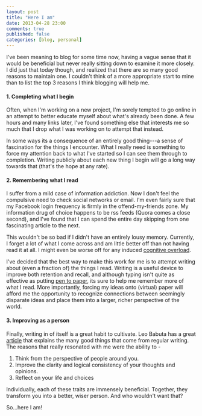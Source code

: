 ```yaml
---
layout: post
title: "Here I am"
date: 2013-04-28 23:00
comments: true
published: false
categories: [blog, personal]
---
```


I've been meaning to blog for some time now, having a vague sense that
it would be beneficial but never really sitting down to examine it
more closely. I did just that today though, and realized that there
are so many good reasons to maintain one. I couldn't think of a
more appropriate start to mine than to list the top 3 reasons I
think blogging will help me.

#### 1. Completing what I begin

Often, when I'm working on a new project, I'm sorely tempted to go
online in an attempt to better educate myself about what's already
been done. A few hours and many links later, I've found something else
that interests me so much that I drop what I was working on to attempt
that instead.

In some ways its a consequence of an entirely good thing---a sense of
fascination for the things I encounter. What I really need is
something to force my attention back to what I've started so I can see
them through to completion. Writing publicly about each new thing I
begin will go a long way towards that (that's the hope at any rate).


#### 2. Remembering what I read

I suffer from a mild case of information addiction. Now I don't
feel the compulsive need to check social networks or email. I'm even
fairly sure that my Facebook login frequency is firmly in the
offend-my-friends zone. My information drug of choice happens to be
rss feeds (Quora comes a close second), and I've found that I can spend
the entire day skipping from one fascinating article to the next.

This wouldn't be so bad if I didn't have an entirely lousy memory.
Currently, I forget a lot of what I come across and am little better
off than not having read it at all. I might even be worse off for any
induced
[cognitive overload](http://psychcentral.com/blog/archives/2013/01/21/overcoming-information-overload/).

I've decided that the best way to make this work for me is to attempt
writing about (even a fraction of) the things I read. Writing is a
useful device to improve both retention and recall, and although
typing isn't quite as effective as putting
[pen to paper](http://online.wsj.com/article/SB10001424052748704631504575531932754922518.html),
its sure to help me remember more of what I read. More importantly,
forcing my ideas onto (virtual) paper will afford me the opportunity
to recognize connections between seemingly disparate ideas and place
them into a larger, richer perspective of the world.


#### 3. Improving as a person

Finally, writing in of itself is a great habit to cultivate. Leo
Babuta has a great [article](http://zenhabits.net/write-daily/) that
explains the many good things that come from regular writing. The
reasons that really resonated with me were the ability to -

1. Think from the perspective of people around you.
2. Improve the clarity and logical consistency of your thoughts and
   opinions.
3. Reflect on your life and choices

Individually, each of these traits are immensely beneficial. Together,
they transform you into a better, wiser person. And who wouldn't want
that?


So...here I am!

